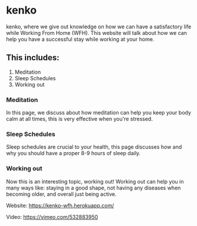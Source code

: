 # kenko

kenko, where we give out knowledge on how we can have a satisfactory life while Working From Home (WFH). This website will talk about how we can help you have a successful stay while working at your home.

## This includes:
1. Meditation
2. Sleep Schedules
3. Working out

### Meditation
In this page, we discuss about how meditation can help you keep your body calm at all times, this is very effective when you're stressed.

### Sleep Schedules
Sleep schedules are crucial to your health, this page discusses how and why you should have a proper 8-9 hours of sleep daily.

### Working out
Now this is an interesting topic, working out! Working out can help you in many ways like: staying in a good shape, not having any diseases when becoming older, and overall just being active.

Website: https://kenko-wfh.herokuapp.com/

Video: https://vimeo.com/532883950